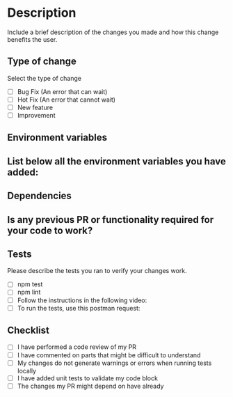 # Description

Include a brief description of the changes you made and how this change benefits the user.

## Type of change

Select the type of change

- [ ] Bug Fix (An error that can wait)
- [ ] Hot Fix (An error that cannot wait)
- [ ] New feature
- [ ] Improvement

## Environment variables
List below all the environment variables you have added:
-

## Dependencies
Is any previous PR or functionality required for your code to work?
- 

## Tests

Please describe the tests you ran to verify your changes work.

- [ ] npm test
- [ ] npm lint
- [ ] Follow the instructions in the following video:
- [ ] To run the tests, use this postman request: 

## Checklist

- [ ] I have performed a code review of my PR
- [ ] I have commented on parts that might be difficult to understand
- [ ] My changes do not generate warnings or errors when running tests locally
- [ ] I have added unit tests to validate my code block
- [ ] The changes my PR might depend on have already